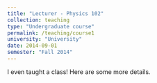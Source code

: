 ```yaml
---
title: "Lecturer - Physics 102"
collection: teaching
type: "Undergraduate course"
permalink: /teaching/course1
university: "University"
date: 2014-09-01
semester: "Fall 2014"
---
```


I even taught a class! Here are some more details.
